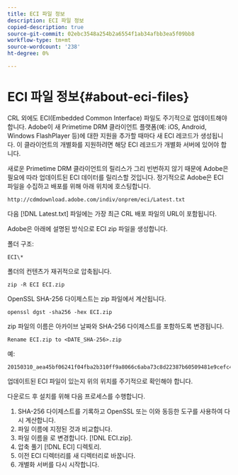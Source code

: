 ```yaml
---
title: ECI 파일 정보
description: ECI 파일 정보
copied-description: true
source-git-commit: 02ebc3548a254b2a6554f1ab34afbb3ea5f09bb8
workflow-type: tm+mt
source-wordcount: '238'
ht-degree: 0%

---
```


# ECI 파일 정보{#about-eci-files}

CRL 외에도 ECI(Embedded Common Interface) 파일도 주기적으로 업데이트해야 합니다. Adobe이 새 Primetime DRM 클라이언트 플랫폼(예: iOS, Android, Windows FlashPlayer 등)에 대한 지원을 추가할 때마다 새 ECI 레코드가 생성됩니다. 이 클라이언트의 개별화를 지원하려면 해당 ECI 레코드가 개별화 서버에 있어야 합니다.

새로운 Primetime DRM 클라이언트의 릴리스가 그리 빈번하지 않기 때문에 Adobe은 필요에 따라 업데이트된 ECI 데이터를 릴리스할 것입니다. 정기적으로 Adobe은 ECI 파일을 수집하고 배포를 위해 아래 위치에 호스팅합니다.

```
http://cdmdownload.adobe.com/indiv/onprem/eci/Latest.txt
```

다음 [!DNL Latest.txt] 파일에는 가장 최근 CRL 배포 파일의 URL이 포함됩니다.

Adobe은 아래에 설명된 방식으로 ECI zip 파일을 생성합니다.

폴더 구조:

```
ECI\*
```

폴더의 컨텐츠가 재귀적으로 압축됩니다.

```
zip -R ECI ECI.zip
```

OpenSSL SHA-256 다이제스트는 zip 파일에서 계산됩니다.

```
openssl dgst -sha256 -hex ECI.zip
```

zip 파일의 이름은 아카이브 날짜와 SHA-256 다이제스트를 포함하도록 변경됩니다.

```
Rename ECI.zip to <DATE_SHA-256>.zip
```

예:

```
20150310_aea45bf06241f04fba2b310ff9a8066c6aba73c8d22387b60509481e9cefc43e.zip
```

업데이트된 ECI 파일이 있는지 위의 위치를 주기적으로 확인해야 합니다.

다운로드 후 설치를 위해 다음 프로세스를 수행합니다.

1. SHA-256 다이제스트를 기록하고 OpenSSL 또는 이와 동등한 도구를 사용하여 다시 계산합니다.
1. 파일 이름에 지정된 것과 비교합니다.
1. 파일 이름을 로 변경합니다. [!DNL ECI.zip].
1. 압축 풀기 [!DNL ECI] 디렉토리.
1. 이전 ECI 디렉터리를 새 디렉터리로 바꿉니다.
1. 개별화 서버를 다시 시작합니다.
